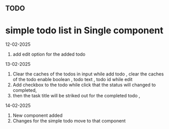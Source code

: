 ## TODO

# simple todo list in Single component

12-02-2025
1. add edit option for the added todo

13-02-2025
1. Clear the caches of the todos in input while add todo , 
    clear the caches of the todo enable boolean , todo text , todo id while edit
2. Add checkbox to the todo while click that the status will changed to completed,
3. then the task title will be striked out for the completed todo ,

14-02-2025
1. New component added 
2. Changes for the simple todo move to that component  
